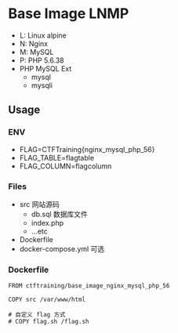 # Base Image LNMP

- L: Linux alpine
- N: Nginx
- M: MySQL
- P: PHP 5.6.38
- PHP MySQL Ext
    + mysql
    + mysqli

## Usage

### ENV

- FLAG=CTFTraining{nginx_mysql_php_56}
- FLAG_TABLE=flagtable
- FLAG_COLUMN=flagcolumn

### Files

- src 网站源码
    + db.sql 数据库文件
    + index.php
    + ...etc
- Dockerfile
- docker-compose.yml 可选

### Dockerfile

```
FROM ctftraining/base_image_nginx_mysql_php_56

COPY src /var/www/html

# 自定义 flag 方式
# COPY flag.sh /flag.sh
```

